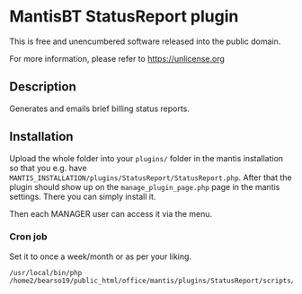 # MantisBT StatusReport plugin

This is free and unencumbered software released into the public domain.

For more information, please refer to https://unlicense.org

## Description

Generates and emails brief billing status reports.

## Installation

Upload the whole folder into your `plugins/` folder in the mantis installation so that you e.g. have `MANTIS_INSTALLATION/plugins/StatusReport/StatusReport.php`. After that the plugin should show up on the `manage_plugin_page.php` page in the mantis settings. There you can simply install it.

Then each MANAGER user can access it via the menu.

### Cron job

Set it to once a week/month or as per your liking.
```
/usr/local/bin/php /home2/bearso19/public_html/office/mantis/plugins/StatusReport/scripts/status_report_cron.php
```